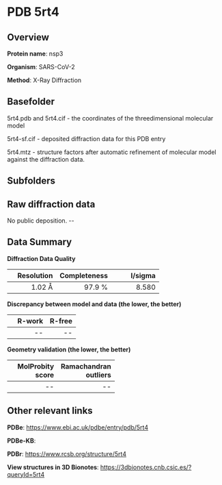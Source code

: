 # PDB 5rt4

## Overview

**Protein name**: nsp3

**Organism**: SARS-CoV-2

**Method**: X-Ray Diffraction



## Basefolder

5rt4.pdb and 5rt4.cif - the coordinates of the threedimensional molecular model

5rt4-sf.cif - deposited diffraction data for this PDB entry

5rt4.mtz - structure factors after automatic refinement of molecular model against the diffraction data.

## Subfolders









## Raw diffraction data

No public deposition. --<br> 

## Data Summary
**Diffraction Data Quality**

|   | Resolution | Completeness| I/sigma |
|---|-------------:|----------------:|--------------:|
|   |1.02 Å|97.9  %|<img width=50/>8.580|

**Discrepancy between model and data (the lower, the better)**

|   | **R-work**| **R-free**   
|---|-------------:|----------------:|           
||--|--|

**Geometry validation (the lower, the better)**

|   |**MolProbity<br>score**| **Ramachandran<br>outliers** 
|---|-------------:|----------------:|
||--|--|

 

 



## Other relevant links 
**PDBe**:  https://www.ebi.ac.uk/pdbe/entry/pdb/5rt4

**PDBe-KB**:  
 
**PDBr**: https://www.rcsb.org/structure/5rt4 

**View structures in 3D Bionotes**: https://3dbionotes.cnb.csic.es/?queryId=5rt4

